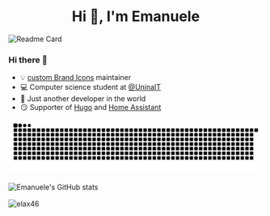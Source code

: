 <h1 align="center">Hi 👋, I'm Emanuele</h1>

![Readme Card](https://github-readme-stats.vercel.app/api/pin/?username=elax46&repo=custom-brand-icons&show_icons=true&theme=yeblu)
### Hi there 👋
- 💡 [custom Brand Icons](https://github.com/elax46/custom-brand-icons) maintainer 
- 💻 Computer science student at [@UninaIT](http://www.unina.it/home)
- 🐨 Just another developer in the world
- 😏 Supporter of [Hugo](https://github.com/gohugoio) and [Home Assistant](https://github.com/home-assistant)

![snake animation](https://raw.githubusercontent.com/elax46/elax46/output/github-contribution-grid-snake.svg#gh-dark-mode-only)

![Emanuele's GitHub stats](https://github-readme-stats.vercel.app/api?username=elax46&&count_private=true&show_icons=true&theme=yeblu)

<p><img align="center" src="https://github-readme-streak-stats.herokuapp.com/?user=elax46&&count_private=true&show_icons=true&theme=yeblu" alt="elax46" /></p>

